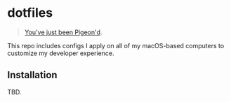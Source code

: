 # dotfiles

>[You've just been Pigeon'd](https://www.youtube.com/watch?v=LMZ70GUhT0U).

This repo includes configs I apply on all of my macOS-based computers to customize my developer experience.

## Installation

TBD.
